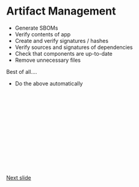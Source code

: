 # Artifact Management


* Generate SBOMs
* Verify contents of app
* Create and verify signatures / hashes
* Verify sources and signatures of dependencies
* Check that components are up-to-date
* Remove unnecessary files

Best of all....

* Do the above automatically

<br /><br /><br /><br /><br /><br /><br /><br /><br /><br /><br /><br />


[Next slide](secrets_mgmt.md)
